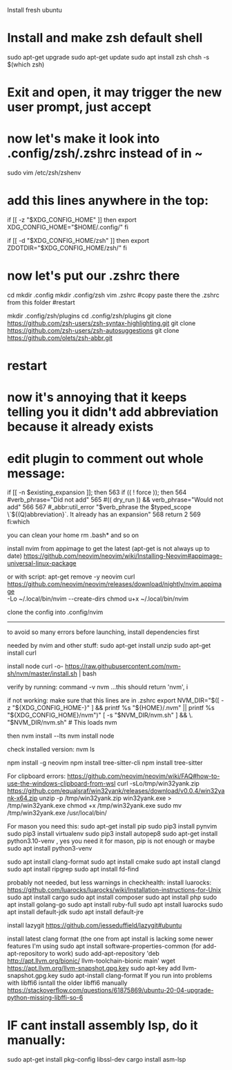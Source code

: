 Install fresh ubuntu

# Install and make zsh default shell
sudo apt-get upgrade
sudo apt-get update
sudo apt install zsh
chsh -s $(which zsh)


# Exit and open, it may trigger the new user prompt, just accept
# now let's make it look into .config/zsh/.zshrc instead of in ~
sudo vim /etc/zsh/zshenv

# add this lines anywhere in the top: 
if [[ -z "$XDG_CONFIG_HOME" ]]
then
        export XDG_CONFIG_HOME="$HOME/.config/"
fi

if [[ -d "$XDG_CONFIG_HOME/zsh" ]]
then
        export ZDOTDIR="$XDG_CONFIG_HOME/zsh/"
fi

# now let's put our .zshrc there
cd
mkdir .config
mkdir .config/zsh
vim .zshrc
#copy paste there the .zshrc from this folder
#restart

mkdir .config/zsh/plugins
cd .config/zsh/plugins
git clone https://github.com/zsh-users/zsh-syntax-highlighting.git
git clone https://github.com/zsh-users/zsh-autosuggestions
git clone https://github.com/olets/zsh-abbr.git

# restart
# now it's annoying that it keeps telling you it didn't add abbreviation because it already exists
# edit plugin to comment out whole message: 
if [[ -n $existing_expansion ]]; then
 563         if (( ! force )); then
 564           #verb_phrase="Did not add"
 565           #(( dry_run )) && verb_phrase="Would not add"
 566
 567           #_abbr:util_error "$verb_phrase the $typed_scope \`${(Q)abbreviation}\`. It already has an expansion"
 568           return 2
 569         fi:which
 
 you can clean your home
 rm .bash*
 and so on
 
 install nvim from appimage to get the latest (apt-get is not always up to date)
 https://github.com/neovim/neovim/wiki/Installing-Neovim#appimage-universal-linux-package

or with script: 
    apt-get remove -y neovim
    curl https://github.com/neovim/neovim/releases/download/nightly/nvim.appimage \
      -Lo ~/.local/bin/nvim --create-dirs
    chmod u+x ~/.local/bin/nvim
 
 clone the config into .config/nvim
 
 
 ***********************************

 
 to avoid so many errors before launching, install dependencies first
 
 
 needed by nvim and other stuff: 
 sudo apt-get install unzip
 sudo apt-get install curl
 
 install node 
 curl -o- https://raw.githubusercontent.com/nvm-sh/nvm/master/install.sh | bash
 
 verify by running: 
 command -v nvm ...this should return 'nvm', i
 
 
 if not working: make sure that this lines are in .zshrc
 export NVM_DIR="$([ -z "${XDG_CONFIG_HOME-}" ] && printf %s "${HOME}/.nvm" || printf %s "${XDG_CONFIG_HOME}/nvm")"
[ -s "$NVM_DIR/nvm.sh" ] && \. "$NVM_DIR/nvm.sh" # This loads nvm

then 
nvm install --lts
nvm install node

check installed version: 
nvm ls

npm install -g neovim
npm install tree-sitter-cli
npm install tree-sitter

 For clipboard errors: 
 https://github.com/neovim/neovim/wiki/FAQ#how-to-use-the-windows-clipboard-from-wsl
 curl -sLo/tmp/win32yank.zip https://github.com/equalsraf/win32yank/releases/download/v0.0.4/win32yank-x64.zip
unzip -p /tmp/win32yank.zip win32yank.exe > /tmp/win32yank.exe
chmod +x /tmp/win32yank.exe
sudo mv /tmp/win32yank.exe /usr/local/bin/
 
 For mason you need this:
sudo apt-get install pip
sudo pip3 install pynvim 
sudo pip3 install virtualenv
sudo pip3 install autopep8
sudo apt-get install python3.10-venv , yes you need it for mason, pip is not enough
or maybe sudo apt install python3-venv


sudo apt install clang-format
sudo apt install cmake
sudo apt install clangd
sudo apt install ripgrep
sudo apt install fd-find

probably not needed, but less warnings in checkhealth: 
install luarocks: https://github.com/luarocks/luarocks/wiki/Installation-instructions-for-Unix
sudo apt install cargo
sudo apt install composer
sudo apt install php
sudo apt install golang-go
sudo apt install ruby-full
sudo apt install luarocks
sudo apt install default-jdk
sudo apt install default-jre


install lazygit
https://github.com/jesseduffield/lazygit#ubuntu

install latest clang format (the one from apt install is lacking some newer features I'm using
sudo apt install software-properties-common (for add-apt-repository to work)
sudo add-apt-repository 'deb http://apt.llvm.org/bionic/ llvm-toolchain-bionic main'
wget https://apt.llvm.org/llvm-snapshot.gpg.key
sudo apt-key add llvm-snapshot.gpg.key
sudo apt-install clang-format
If you run into problems with libffi6 isntall the older libffi6 manually 
https://stackoverflow.com/questions/61875869/ubuntu-20-04-upgrade-python-missing-libffi-so-6


# IF cant install assembly lsp, do it manually: 
sudo apt-get install pkg-config libssl-dev
cargo install asm-lsp
